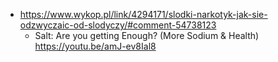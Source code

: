 - https://www.wykop.pl/link/4294171/slodki-narkotyk-jak-sie-odzwyczaic-od-slodyczy/#comment-54738123
  - Salt: Are you getting Enough? (More Sodium & Health) https://youtu.be/amJ-ev8Ial8 